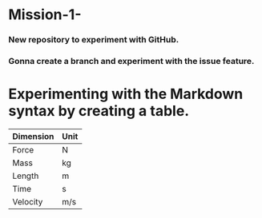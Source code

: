 # Mission-1-
### New repository to experiment with GitHub.
### Gonna create a branch and experiment with the issue feature.

# Experimenting with the Markdown syntax by creating a table.

| Dimension | Unit |
| --- | --- |
| Force | N |
| Mass | kg |
| Length | m |
| Time | s |
| Velocity | m/s |
